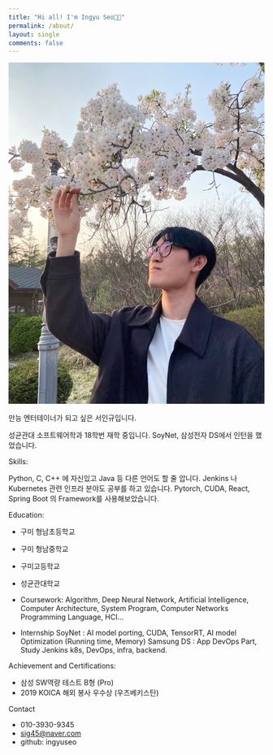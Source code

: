 ```yaml
---
title: "Hi all! I'm Ingyu Seo👋🏻"
permalink: /about/
layout: single
comments: false
---
```


![image](/assets/images/me.jpg)


만능 엔터테이너가 되고 싶은 서인규입니다.

성균관대 소프트웨어학과 18학번 재학 중입니다.
SoyNet, 삼성전자 DS에서 인턴을 했었습니다.

Skills:

Python, C, C++ 에 자신있고 Java 등 다른 언어도 할 줄 압니다.
Jenkins 나 Kubernetes 관련 인프라 분야도 공부를 하고 있습니다.
Pytorch, CUDA, React, Spring Boot 의 Framework를 사용해보았습니다.

Education:

- 구미 형남초등학교
- 구미 형남중학교
- 구미고등학교
- 성균관대학교
- Coursework:
Algorithm, Deep Neural Network, Artificial Intelligence, 
Computer Architecture, System Program, Computer Networks
Programming Language, HCI...

- Internship 
SoyNet : AI model porting, CUDA, TensorRT, AI model Optimization (Running time, Memory)
Samsung DS : App DevOps Part, Study Jenkins k8s, DevOps, infra, backend. 


Achievement and Certifications:

- 삼성 SW역량 테스트 B형 (Pro)
- 2019 KOICA 해외 봉사 우수상 (우즈베키스탄)

Contact
- 010-3930-9345
- sig45@naver.com
- github: ingyuseo

